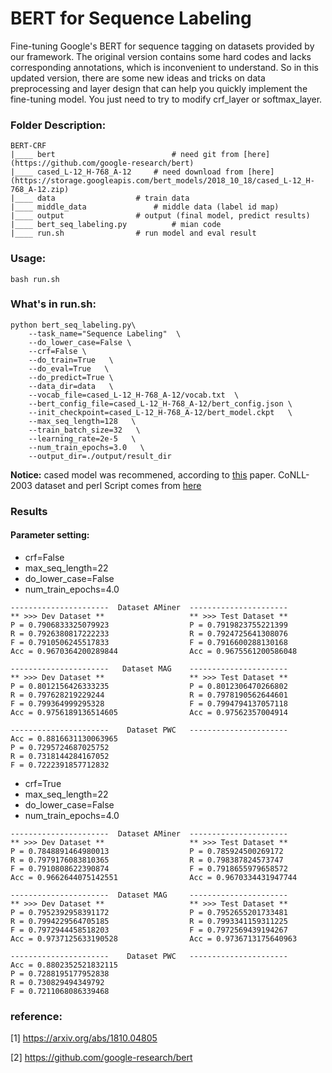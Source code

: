 # BERT for Sequence Labeling
Fine-tuning Google's BERT for sequence tagging on datasets provided by our framework. The original version contains some hard codes and lacks corresponding annotations, which is inconvenient to understand. So in this updated version, there are some new ideas and tricks on data preprocessing and layer design that can help you quickly implement the fine-tuning model. You just need to try to modify crf_layer or softmax_layer.

### Folder Description:
```
BERT-CRF
|____ bert                          # need git from [here](https://github.com/google-research/bert)
|____ cased_L-12_H-768_A-12	    # need download from [here](https://storage.googleapis.com/bert_models/2018_10_18/cased_L-12_H-768_A-12.zip)
|____ data		            # train data
|____ middle_data	            # middle data (label id map)
|____ output			    # output (final model, predict results)
|____ bert_seq_labeling.py		    # mian code
|____ run.sh    		    # run model and eval result

```


### Usage:
```
bash run.sh
```

### What's in run.sh:
```
python bert_seq_labeling.py\
    --task_name="Sequence Labeling"  \
    --do_lower_case=False \
    --crf=False \
    --do_train=True   \
    --do_eval=True   \
    --do_predict=True \
    --data_dir=data   \
    --vocab_file=cased_L-12_H-768_A-12/vocab.txt  \
    --bert_config_file=cased_L-12_H-768_A-12/bert_config.json \
    --init_checkpoint=cased_L-12_H-768_A-12/bert_model.ckpt   \
    --max_seq_length=128   \
    --train_batch_size=32   \
    --learning_rate=2e-5   \
    --num_train_epochs=3.0   \
    --output_dir=./output/result_dir
```

**Notice:** cased model was recommened, according to [this](https://arxiv.org/abs/1810.04805) paper. CoNLL-2003 dataset and perl Script comes from [here](https://www.clips.uantwerpen.be/conll2003/ner/)


### Results
#### Parameter setting:
* crf=False
* max_seq_length=22
* do_lower_case=False
* num_train_epochs=4.0
```
----------------------  Dataset AMiner  ----------------------
** >>> Dev Dataset **                   ** >>> Test Dataset **
P = 0.7906833325079923                  P = 0.7919823755221399
R = 0.7926380817222233                  R = 0.7924725641308076
F = 0.7910506245517833                  F = 0.7916600288130168
Acc = 0.9670364200289844                Acc = 0.9675561200586048

----------------------   Dataset MAG    ----------------------
** >>> Dev Dataset **                   ** >>> Test Dataset **
P = 0.8012156426333235                  P = 0.8012306470266802
R = 0.797628219229244                   R = 0.7978190562644601
F = 0.799364999295328                   F = 0.7994794137057118
Acc = 0.9756189136514605                Acc = 0.97562357004914

----------------------    Dataset PWC   ----------------------
Acc = 0.8816631130063965
P = 0.7295724687025752
R = 0.7318144284167052
F = 0.7222391857712832
```

* crf=True
* max_seq_length=22
* do_lower_case=False
* num_train_epochs=4.0
```
----------------------  Dataset AMiner  ----------------------
** >>> Dev Dataset **                   ** >>> Test Dataset **
P = 0.7848891464980013                  P = 0.785924500269172
R = 0.7979176083810365                  R = 0.798387824573747
F = 0.7910808622390874                  F = 0.7918655979658572
Acc = 0.9662644075142551                Acc = 0.9670334431947744

----------------------  Dataset MAG     ----------------------
** >>> Dev Dataset **                   ** >>> Test Dataset **
P = 0.7952392958391172                  P = 0.7952655201733481
R = 0.7994229564705185                  R = 0.7993341159311225
F = 0.7972944458518203                  F = 0.7972569439194267
Acc = 0.9737125633190528                Acc = 0.9736713175640963

----------------------    Dataset PWC   ----------------------
Acc = 0.8802352521832115
P = 0.7288195177952838
R = 0.730829494349792
F = 0.7211068086339468
```


### reference:

[1] https://arxiv.org/abs/1810.04805

[2] https://github.com/google-research/bert